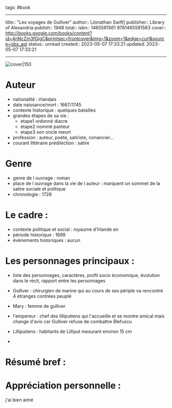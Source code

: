 tags: #book

---

title:: "Les voyages de Gulliver"
author:: [Jonathan Swift]
publisher:: Library of Alexandria
publish:: 1948
total:: 
isbn:: 1465581561 9781465581563
cover:: http://books.google.com/books/content?id=4nNcZm3fGigC&printsec=frontcover&img=1&zoom=1&edge=curl&source=gbs_api
status:: unread
created:: 2023-05-07 17:33:21
updated: 2023-05-07 17:33:21

---

![cover|150](http://books.google.com/books/content?id=4nNcZm3fGigC&printsec=frontcover&img=1&zoom=1&edge=curl&source=gbs_api)

# Auteur

- nationalité : irlandais
- date naissance/mort : 1667/1745
- contexte historique : quelques batailles
- grandes étapes de sa vie : 
	- etape1 ordonné diacre
	- etape2 nommé pasteur 
	- etape3 son oncle meurt
- profession : auteur, poète, satiriste, romancier…
- courant littéraire prédilection : satire 

# Genre 
- genre de l ouvrage : roman
- place de l ouvrage dans la vie de l auteur : marquent un sommet de la satire sociale et politique
- chronologie : 1726

# Le cadre :
- contexte politique et social : royaume d'Irlande en 
- période historique : 1699
- évènements historiques : aucun


# Les personnages principaux :

- liste des personnages, caractères, profil socio économique, évolution dans le récit, rapport entre les personnages

- Gulliver : chirurgien de marine qui au cours de ses périple va rencontré 4 étranges contrées peuplé
- Mary : femme de gulliver 
- l'empereur : chef des lilliputiens qui l'accueille et se montre amical mais change d'avis car Gulliver 
 refuse de combattre Blefuscu 
- Lilliputiens : habitants de Lilliput mesurant environ 15 cm
- 


# Résumé bref :



# Appréciation personnelle :

j'ai bien aimé
